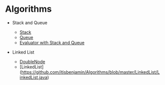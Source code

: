 # Algorithms

 - Stack and Queue
	- [Stack](https://github.com/itisbenjamin/Algorithms/blob/master/Stacks/Stack.java)
	- [Queue](https://github.com/itisbenjamin/Algorithms/blob/master/Stacks/Queue.java)
    - [Evaluator with Stack and Queue](https://github.com/itisbenjamin/Algorithms/blob/master/Stacks/ArithmeticExpressionEvaluator.java)

- Linked List
	- [DoubleNode](https://github.com/itisbenjamin/Algorithms/blob/master/LinkedList/DoubleNode.java)
	- [LinkedList] (https://github.com/itisbenjamin/Algorithms/blob/master/LinkedList/LinkedList.java)
